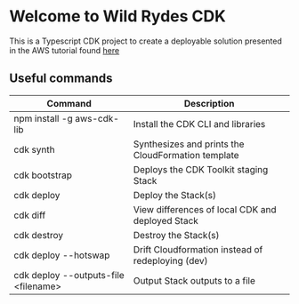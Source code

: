 # Welcome to Wild Rydes CDK

This is a Typescript CDK project to create a deployable solution presented in the AWS tutorial found [here](https://aws.amazon.com/getting-started/hands-on/build-serverless-web-app-lambda-apigateway-s3-dynamodb-cognito/?ref=gsrchandson)


## Useful commands

|Command| Description|
| --- | --- |
|npm install -g aws-cdk-lib | Install the CDK CLI and libraries
|cdk synth | Synthesizes and prints the CloudFormation template
|cdk bootstrap | Deploys the CDK Toolkit staging Stack
|cdk deploy | Deploy the Stack(s)
|cdk diff | View differences of local CDK and deployed Stack
|cdk destroy | Destroy the Stack(s)
| cdk deploy --hotswap | Drift Cloudformation instead of redeploying (dev) |
| cdk deploy --outputs-file \<filename> | Output Stack outputs to a file |
